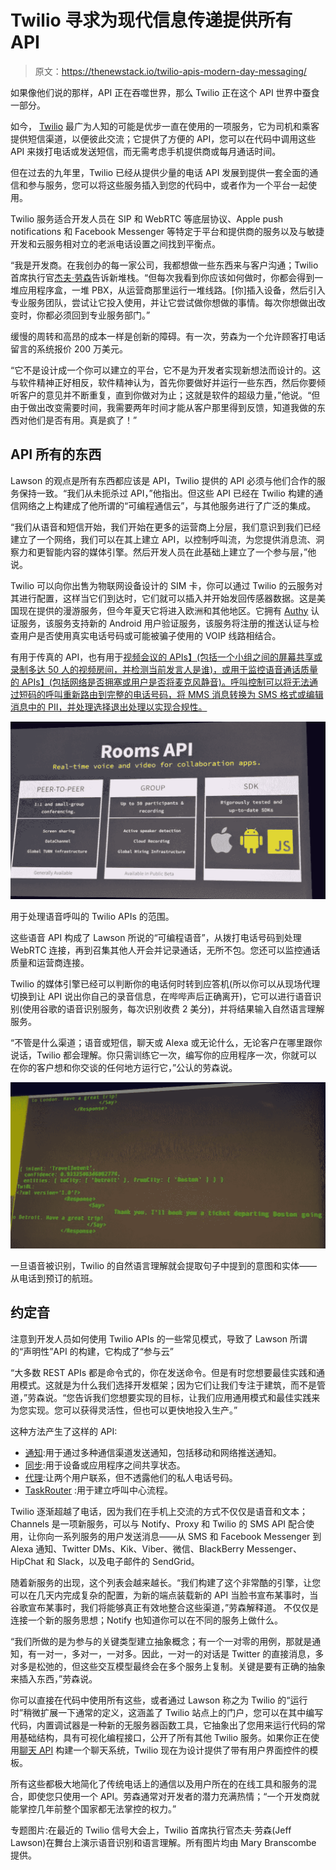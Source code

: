 # Twilio 寻求为现代信息传递提供所有 API

> 原文：<https://thenewstack.io/twilio-apis-modern-day-messaging/>

如果像他们说的那样，API 正在吞噬世界，那么 Twilio 正在这个 API 世界中蚕食一部分。

如今， [Twilio](https://www.twilio.com/) 最广为人知的可能是优步一直在使用的一项服务，它为司机和乘客提供短信渠道，以便彼此交流；它提供了方便的 API，您可以在代码中调用这些 API 来拨打电话或发送短信，而无需考虑手机提供商或每月通话时间。

但在过去的九年里，Twilio 已经从提供少量的电话 API 发展到提供一套全面的通信和参与服务，您可以将这些服务插入到您的代码中，或者作为一个平台一起使用。

Twilio 服务适合开发人员在 SIP 和 WebRTC 等底层协议、Apple push notifications 和 Facebook Messenger 等特定于平台和提供商的服务以及与敏捷开发和云服务相对立的老派电话设置之间找到平衡点。

“我是开发商。在我创办的每一家公司，我都想做一些东西来与客户沟通；Twilio 首席执行官[杰夫·劳森](https://twitter.com/jeffiel)告诉新堆栈。“但每次我看到你应该如何做时，你都会得到一堆应用程序盒，一堆 PBX，从运营商那里运行一堆线路。[你]插入设备，然后引入专业服务团队，尝试让它投入使用，并让它尝试做你想做的事情。每次你想做出改变时，你都必须回到专业服务部门。”

缓慢的周转和高昂的成本一样是创新的障碍。有一次，劳森为一个允许顾客打电话留言的系统报价 200 万美元。

“它不是设计成一个你可以建立的平台，它不是为开发者实现新想法而设计的。这与软件精神正好相反，软件精神认为，首先你要做好并运行一些东西，然后你要倾听客户的意见并不断重复，直到你做对为止；这就是软件的超级力量，”他说。“但由于做出改变需要时间，我需要两年时间才能从客户那里得到反馈，知道我做的东西对他们是否有用。真是疯了！”

## API 所有的东西

Lawson 的观点是所有东西都应该是 API，Twilio 提供的 API 必须与他们合作的服务保持一致。“我们从未扼杀过 API，”他指出。但这些 API 已经在 Twilio 构建的通信网络之上构建成了他所谓的“可编程通信云”，与其他服务进行了广泛的集成。

“我们从语音和短信开始，我们开始在更多的运营商上分层，我们意识到我们已经建立了一个网络，我们可以在其上建立 API，以控制呼叫流，为您提供消息流、洞察力和更智能内容的媒体引擎。然后开发人员在此基础上建立了一个参与层，”他说。

Twilio 可以向你出售为物联网设备设计的 SIM 卡，你可以通过 Twilio 的云服务对其进行配置，这样当它们到达时，它们就可以插入并开始发回传感器数据。这是美国现在提供的漫游服务，但今年夏天它将进入欧洲和其他地区。它拥有 [Authy](https://www.twilio.com/docs/api/authy) 认证服务，该服务支持新的 Android 用户验证服务，该服务将注册的推送认证与检查用户是否使用真实电话号码或可能被骗子使用的 VOIP 线路相结合。

有用于传真的 API，也有用于[视频会议的 APIs】(包括一个小组之间的屏幕共享或录制多达 50 人的视频房间，并检测当前发言人是谁)，或用于监控语音通话质量的 APIs】(包括网络是否拥塞或用户是否将麦克风静音)。呼叫控制可以将无法通过短码的呼叫重新路由到完整的电话号码，将 MMS 消息转换为 SMS 格式或编辑消息中的 PII，并处理选择退出处理以实现合规性。](https://www.twilio.com/video)

![](img/1b0d7763997e68b41978e82eed09cbf6.png)

用于处理语音呼叫的 Twilio APIs 的范围。

这些语音 API 构成了 Lawson 所说的“可编程语音”，从拨打电话号码到处理 WebRTC 连接，再到召集其他人开会并记录通话，无所不包。您还可以监控通话质量和运营商连接。

Twilio 的媒体引擎已经可以判断你的电话何时转到应答机(所以你可以从现场代理切换到让 API 说出你自己的录音信息，在哔哔声后正确离开)，它可以进行语音识别(使用谷歌的语音识别服务，每次识别收费 2 美分)，并将结果输入自然语言理解服务。

“不管是什么渠道；语音或短信，聊天或 Alexa 或无论什么，无论客户在哪里跟你说话，Twilio 都会理解。你只需训练它一次，编写你的应用程序一次，你就可以在你的客户想和你交谈的任何地方运行它，”公认的劳森说。

![](img/aadf4e8501eaf9a3ce156c037ed0e9a2.png)

一旦语音被识别，Twilio 的自然语言理解就会提取句子中提到的意图和实体——从电话到预订的航班。

## 约定音

注意到开发人员如何使用 Twilio APIs 的一些常见模式，导致了 Lawson 所谓的“声明性”API 的构建，它构成了“参与云”

“大多数 REST APIs 都是命令式的，你在发送命令。但是有时您想要最佳实践和通用模式。这就是为什么我们选择开发框架；因为它们让我们专注于建筑，而不是管道，”劳森说。“您告诉我们您想要实现的目标，让我们应用通用模式和最佳实践来为您实现。您可以获得灵活性，但也可以更快地投入生产。”

这种方法产生了这样的 API:

*   [通知](https://www.twilio.com/notify):用于通过多种通信渠道发送通知，包括移动和网络推送通知。
*   [同步](https://www.twilio.com/sync):用于设备或应用程序之间共享状态。
*   [代理](https://www.twilio.com/proxy):让两个用户联系，但不透露他们的私人电话号码。
*   [TaskRouter](https://www.twilio.com/taskrouter) :用于建立呼叫中心流程。

Twilio 逐渐超越了电话，因为我们在手机上交流的方式不仅仅是语音和文本；Channels 是一项新服务，可以与 Notify、Proxy 和 Twilio 的 SMS API 配合使用，让你向一系列服务的用户发送消息——从 SMS 和 Facebook Messenger 到 Alexa 通知、Twitter DMs、Kik、Viber、微信、BlackBerry Messenger、HipChat 和 Slack，以及电子邮件的 SendGrid。

随着新服务的出现，这个列表会越来越长。“我们构建了这个非常酷的引擎，让您可以在几天内完成复杂的配置，为新的端点装载新的 API 当脸书宣布某事时，当谷歌宣布某事时，我们将能够真正有效地整合这些渠道，”劳森解释道。
不仅仅是连接一个新的服务思想；Notify 也知道你可以在不同的服务上做什么。

“我们所做的是为参与的关键类型建立抽象概念；有一个一对零的用例，那就是通知，有一对一，多对一，一对多。因此，一对一的对话是 Twitter 的直接消息，多对多是松弛的，但这些交互模型最终会在多个服务上复制。关键是要有正确的抽象来插入东西，”劳森说。

你可以直接在代码中使用所有这些，或者通过 Lawson 称之为 Twilio 的“运行时”稍微扩展一下通常的定义，这涵盖了 Twilio 站点上的门户，您可以在其中编写代码，内置调试器是一种新的无服务器函数工具，它抽象出了您用来运行代码的常用基础结构，具有可视化编程接口，公开了所有其他 Twilio 服务。如果你正在使用[聊天 API](https://www.twilio.com/docs/api/chat/rest) 构建一个聊天系统，Twilio 现在为设计提供了带有用户界面控件的模板。

所有这些都极大地简化了传统电话上的通信以及用户所在的在线工具和服务的混合，即使您只使用一个 API。劳森通常对开发者的潜力充满热情；“一个开发商就能掌控几年前整个国家都无法掌控的权力。”

专题图片:在最近的 Twilio 信号大会上，Twilio 首席执行官杰夫·劳森(Jeff Lawson)在舞台上演示语音识别和语言理解。所有图片均由 Mary Branscombe 提供。

<svg xmlns:xlink="http://www.w3.org/1999/xlink" viewBox="0 0 68 31" version="1.1"><title>Group</title> <desc>Created with Sketch.</desc></svg>